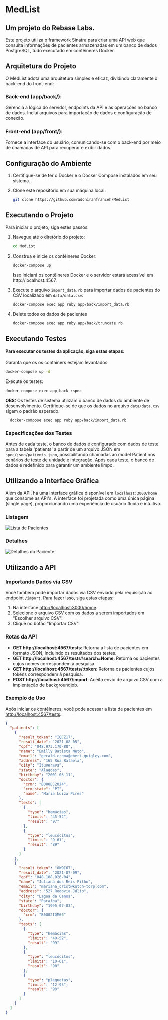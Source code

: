 # MedList

## Um projeto do Rebase Labs.

Este projeto utiliza o framework Sinatra para criar uma API web que consulta informações de pacientes armazenadas em um banco de dados PostgreSQL, tudo executado em contêineres Docker.

## Arquitetura do Projeto
O MedList adota uma arquitetura simples e eficaz, dividindo claramente o back-end do front-end:

### Back-end (app/back/):

Gerencia a lógica do servidor, endpoints da API e as operações no banco de dados. Inclui arquivos para importação de dados e configuração de conexão.

### Front-end (app/front/):

Fornece a interface do usuário, comunicando-se com o back-end por meio de chamadas de API para recuperar e exibir dados.

## Configuração do Ambiente

1. Certifique-se de ter o Docker e o Docker Compose instalados em seu sistema.
2. Clone este repositório em sua máquina local:

    ```bash
    git clone https://github.com/adoniranfranceh/MedList
    ```

## Executando o Projeto

Para iniciar o projeto, siga estes passos:

1. Navegue até o diretório do projeto:

    ```bash
    cd MedList
    ```

2. Construa e inicie os contêineres Docker:

    ```bash
    docker-compose up
    ```

    Isso iniciará os contêineres Docker e o servidor estará acessível em http://localhost:4567.

3. Execute o arquivo `import_data.rb` para importar dados de pacientes do CSV localizado em `data/data.csv`:

    ```bash
    docker-compose exec app ruby app/back/import_data.rb
    ```

4. Delete todos os dados de pacientes

    ```bash
    docker-compose exec app ruby app/back/truncate.rb
    ```

## Executando Testes

#### Para executar os testes da aplicação, siga estas etapas:
Garanta que os os containers estejam levantados:
```bash
docker-compose up -d
```
Execute os testes:
```bash
docker-compose exec app_back rspec
```

**OBS:** Os testes de sistema utilizam o banco de dados do ambiente de desenvolvimento. Certifique-se de que os dados no arquivo `data/data.csv` sigam o padrão esperado.

```bash
  docker-compose exec app ruby app/back/import_data.rb
```

### Especificações dos Testes
Antes de cada teste, o banco de dados é configurado com dados de teste para a tabela 'patients' a partir de um arquivo JSON em `spec/json/patients.json`, possibilitando chamadas ao model Patient nos cenários de teste de unidade e integração. Após cada teste, o banco de dados é redefinido para garantir um ambiente limpo.

## Utilizando a Interface Gráfica

Além da API, há uma interface gráfica disponível em `localhost:3000/home` que consome as API's. A interface foi projetada como uma única página (single page), proporcionando uma experiência de usuário fluida e intuitiva.

### Listagem
![Lista de Pacientes](https://github.com/adoniranfranceh/MedList/assets/116985618/ea731d70-dbc1-4084-a801-84aec3e51701)

### Detalhes
![Detalhes do Paciente](https://github.com/adoniranfranceh/MedList/assets/116985618/7e58d865-d085-48cb-a3cf-851ae05443a2)

## Utilizando a API

### Importando Dados via CSV

Você também pode importar dados via CSV enviado pela requisição ao endpoint `/import`. Para fazer isso, siga estas etapas:

1. Na interface [http://localhost:3000/home](http://localhost:3000/home).
2. Selecione o arquivo CSV com os dados a serem importados em "Escolher arquivo CSV".
3. Clique no botão "Importar CSV".

### Rotas da API

- **GET http://localhost:4567/tests**: Retorna a lista de pacientes em formato JSON, incluindo os resultados dos testes.
- **GET http://localhost:4567/tests?search=Nome**: Retorna os pacientes cujos nomes correspondem à pesquisa.
- **GET http://localhost:4567/tests/:token**: Retorna os pacientes cujos tokens correspondem à pesquisa.
- **POST http://localhost:4567/import**: Aceita envio de arquivo CSV com a implentação de backgroundjob.

### Exemplo de Uso

Após iniciar os contêineres, você pode acessar a lista de pacientes em [http://localhost:4567/tests](http://localhost:4567/tests).

```json
{
  "patients": [
    {
      "result_token": "IQCZ17",
      "result_date": "2021-08-05",
      "cpf": "048.973.170-88",
      "name": "Emilly Batista Neto",
      "email": "gerald.crona@ebert-quigley.com",
      "address": "165 Rua Rafaela",
      "city": "Ituverava",
      "state": "Alagoas",
      "birthday": "2001-03-11",
      "doctor": {
        "crm": "B000BJ20J4",
        "crm_state": "PI",
        "name": "Maria Luiza Pires"
      },
      "tests": [
        {
          "type": "hemácias",
          "limits": "45-52",
          "result": "97"
        },
        {
          "type": "leucócitos",
          "limits": "9-61",
          "result": "89"
        }
      ]
    },
    {
      "result_token": "0W9I67",
      "result_date": "2021-07-09",
      "cpf": "048.108.026-04",
      "name": "Juliana dos Reis Filho",
      "email": "mariana_crist@kutch-torp.com",
      "address": "527 Rodovia Júlio",
      "city": "Lagoa da Canoa",
      "state": "Paraíba",
      "birthday": "1995-07-03",
      "doctor": {
        "crm": "B0002IQM66"
      },
      "tests": [
        {
          "type": "hemácias",
          "limits": "40-52",
          "result": "99"
        },
        {
          "type": "leucócitos",
          "limits": "10-61",
          "result": "90"
        },
        {
          "type": "plaquetas",
          "limits": "12-93",
          "result": "98"
        }
      ]
    }
  ]
}
```

